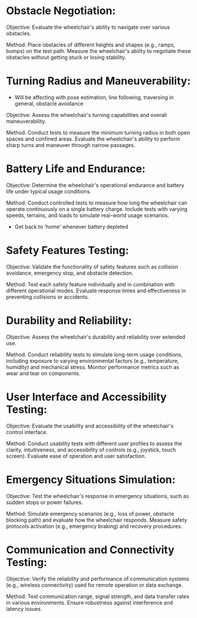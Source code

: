 # Obstacle Negotiation:

Objective: Evaluate the wheelchair's ability to navigate over various obstacles.

Method: Place obstacles of different heights and shapes (e.g., ramps, bumps) on the test path. Measure the wheelchair's ability to negotiate these obstacles without getting stuck or losing stability.

# Turning Radius and Maneuverability:
- Will be affecting with pose estimation, line following, traversing in general, obstacle avoidance

Objective: Assess the wheelchair's turning capabilities and overall maneuverability.

Method: Conduct tests to measure the minimum turning radius in both open spaces and confined areas. Evaluate the wheelchair's ability to perform sharp turns and maneuver through narrow passages.

# Battery Life and Endurance:

Objective: Determine the wheelchair's operational endurance and battery life under typical usage conditions.
    
Method: Conduct controlled tests to measure how long the wheelchair can operate continuously on a single battery charge. Include tests with varying speeds, terrains, and loads to simulate real-world usage scenarios.

- Get back to 'home' whenever battery depleted

# Safety Features Testing:

Objective: Validate the functionality of safety features such as collision avoidance, emergency stop, and obstacle detection.
    
Method: Test each safety feature individually and in combination with different operational modes. Evaluate response times and effectiveness in preventing collisions or accidents.

# Durability and Reliability:

Objective: Assess the wheelchair's durability and reliability over extended use.
    
Method: Conduct reliability tests to simulate long-term usage conditions, including exposure to varying environmental factors (e.g., temperature, humidity) and mechanical stress. Monitor performance metrics such as wear and tear on components.

# User Interface and Accessibility Testing:

Objective: Evaluate the usability and accessibility of the wheelchair's control interface.
    
Method: Conduct usability tests with different user profiles to assess the clarity, intuitiveness, and accessibility of controls (e.g., joystick, touch screen). Evaluate ease of operation and user satisfaction.

# Emergency Situations Simulation:

Objective: Test the wheelchair's response in emergency situations, such as sudden stops or power failures.
    
Method: Simulate emergency scenarios (e.g., loss of power, obstacle blocking path) and evaluate how the wheelchair responds. Measure safety protocols activation (e.g., emergency braking) and recovery procedures.

# Communication and Connectivity Testing:

Objective: Verify the reliability and performance of communication systems (e.g., wireless connectivity) used for remote operation or data exchange.

Method: Test communication range, signal strength, and data transfer rates in various environments. Ensure robustness against interference and latency issues.